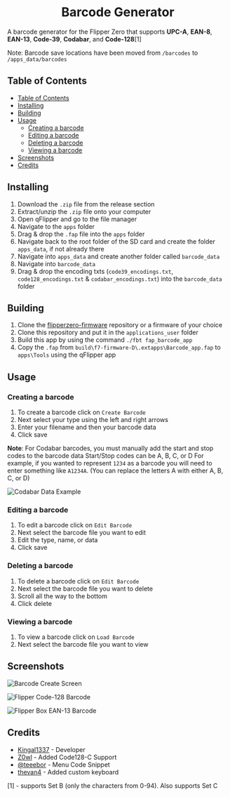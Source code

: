 <p align="center">
	<h1 align="center">Barcode Generator</h1>  
  <p align="center">

A barcode generator for the Flipper Zero that supports **UPC-A**, **EAN-8**, **EAN-13**, **Code-39**, **Codabar**, and **Code-128**[1]
</p>

Note: Barcode save locations have been moved from `/barcodes` to `/apps_data/barcodes`

## Table of Contents
- [Table of Contents](#table-of-contents)
- [Installing](#installing)
- [Building](#building)
- [Usage](#usage)
  - [Creating a barcode](#creating-a-barcode)
  - [Editing a barcode](#editing-a-barcode)
  - [Deleting a barcode](#deleting-a-barcode)
  - [Viewing a barcode](#viewing-a-barcode)
- [Screenshots](#screenshots)
- [Credits](#credits)


## Installing
1) Download the `.zip` file from the release section
2) Extract/unzip the `.zip` file onto your computer
3) Open qFlipper and go to the file manager
4) Navigate to the `apps` folder
5) Drag & drop the `.fap` file into the `apps` folder
6) Navigate back to the root folder of the SD card and create the folder `apps_data`, if not already there
7) Navigate into `apps_data` and create another folder called `barcode_data`
8) Navigate into `barcode_data`
9) Drag & drop the encoding txts (`code39_encodings.txt`, `code128_encodings.txt` & `codabar_encodings.txt`) into the `barcode_data` folder

## Building
1) Clone the [flipperzero-firmware](https://github.com/flipperdevices/flipperzero-firmware) repository or a firmware of your choice
2) Clone this repository and put it in the `applications_user` folder
3) Build this app by using the command `./fbt fap_barcode_app`
4) Copy the `.fap` from `build\f7-firmware-D\.extapps\Barcode_app.fap` to `apps\Tools` using the qFlipper app

## Usage

### Creating a barcode
1) To create a barcode click on `Create Barcode`
2) Next select your type using the left and right arrows
3) Enter your filename and then your barcode data
4) Click save

**Note**: For Codabar barcodes, you must manually add the start and stop codes to the barcode data
Start/Stop codes can be A, B, C, or D
For example, if you wanted to represent `1234` as a barcode you will need to enter something like `A1234A`. (You can replace the letters A with either A, B, C, or D)

![Codabar Data Example](screenshots/Codabar%20Data%20Example.png "Codabar Data Example")

### Editing a barcode
1) To edit a barcode click on `Edit Barcode`
2) Next select the barcode file you want to edit
3) Edit the type, name, or data
4) Click save

### Deleting a barcode
1) To delete a barcode click on `Edit Barcode`
2) Next select the barcode file you want to delete
3) Scroll all the way to the bottom
4) Click delete

### Viewing a barcode
1) To view a barcode click on `Load Barcode`
2) Next select the barcode file you want to view

## Screenshots
![Barcode Create Screen](screenshots/Creating%20Barcode.png "Barcode Create Screen")

![Flipper Code-128 Barcode](screenshots/Flipper%20Barcode.png "Flipper Code-128 Barcode")

![Flipper Box EAN-13 Barcode](screenshots/Flipper%20Box%20Barcode.png "Flipper Box EAN-13 Barcode")

## Credits

- [Kingal1337](https://github.com/Kingal1337) - Developer
- [Z0wl](https://github.com/Z0wl) - Added Code128-C Support
- [@teeebor](https://github.com/teeebor) - Menu Code Snippet
- [thevan4](https://github.com/thevan4) - Added custom keyboard


[1] - supports Set B (only the characters from 0-94). Also supports Set C
